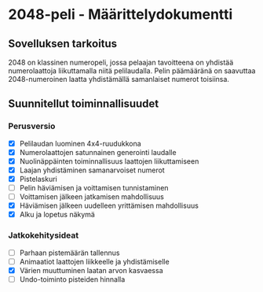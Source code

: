# 2048-peli - Määrittelydokumentti

## Sovelluksen tarkoitus

2048 on klassinen numeropeli, jossa pelaajan tavoitteena on yhdistää numerolaattoja liikuttamalla niitä pelilaudalla. Pelin päämääränä on saavuttaa 2048-numeroinen laatta yhdistämällä samanlaiset numerot toisiinsa.

## Suunnitellut toiminnallisuudet

### Perusversio
- [x] Pelilaudan luominen 4x4-ruudukkona
- [x] Numerolaattojen satunnainen generointi laudalle
- [x] Nuolinäppäinten toiminnallisuus laattojen liikuttamiseen
- [x] Laajan yhdistäminen samanarvoiset numerot
- [x] Pistelaskuri
- [ ] Pelin häviämisen ja voittamisen tunnistaminen
- [ ] Voittamisen jälkeen jatkamisen mahdollisuus
- [x] Häviämisen jälkeen uudelleen yrittämisen mahdollisuus
- [x] Alku ja lopetus näkymä

### Jatkokehitysideat
- [ ] Parhaan pistemäärän tallennus
- [ ] Animaatiot laattojen liikkeelle ja yhdistämiselle
- [x] Värien muuttuminen laatan arvon kasvaessa
- [ ] Undo-toiminto pisteiden hinnalla
